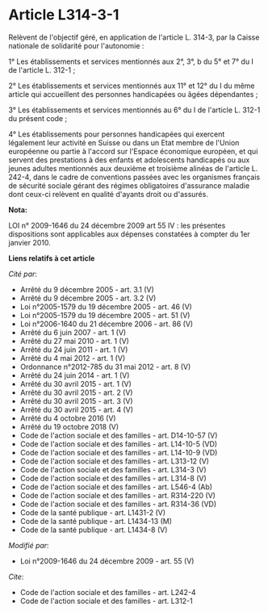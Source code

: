 # Article L314-3-1

Relèvent de l'objectif géré, en application de l'article L. 314-3, par la Caisse nationale de solidarité pour l'autonomie : 

1° Les établissements et services mentionnés aux 2°, 3°, b du 5° et 7° du I de l'article L. 312-1 ; 

2° Les établissements et services mentionnés aux 11° et 12° du I du même article qui accueillent des personnes handicapées ou
âgées dépendantes ; 

3° Les établissements et services mentionnés au 6° du I de l'article L. 312-1 du présent code ; 

4° Les établissements pour personnes handicapées qui exercent légalement leur activité en Suisse ou dans un Etat membre de
l'Union européenne ou partie à l'accord sur l'Espace économique européen, et qui servent des prestations à des enfants et
adolescents handicapés ou aux jeunes adultes mentionnés aux deuxième et troisième alinéas de l'article L. 242-4, dans le
cadre de conventions passées avec les organismes français de sécurité sociale gérant des régimes obligatoires d'assurance
maladie dont ceux-ci relèvent en qualité d'ayants droit ou d'assurés.

**Nota:**

LOI n° 2009-1646 du 24 décembre 2009 art 55 IV : les présentes dispositions sont applicables aux dépenses constatées à
compter du 1er janvier 2010.

**Liens relatifs à cet article**

_Cité par_:

  - Arrêté du 9 décembre 2005 - art. 3.1 (V)
  - Arrêté du 9 décembre 2005 - art. 3.2 (V)
  - Loi n°2005-1579 du 19 décembre 2005 - art. 46 (V)
  - Loi n°2005-1579 du 19 décembre 2005 - art. 51 (V)
  - Loi n°2006-1640 du 21 décembre 2006 - art. 86 (V)
  - Arrêté du 6 juin 2007 - art. 1 (V)
  - Arrêté du 27 mai 2010 - art. 1 (V)
  - Arrêté du 24 juin 2011 - art. 1 (V)
  - Arrêté du 4 mai 2012 - art. 1 (V)
  - Ordonnance n°2012-785 du 31 mai 2012 - art. 8 (V)
  - Arrêté du 24 juin 2014 - art. 1 (V)
  - Arrêté du 30 avril 2015 - art. 1 (V)
  - Arrêté du 30 avril 2015 - art. 2 (V)
  - Arrêté du 30 avril 2015 - art. 3 (V)
  - Arrêté du 30 avril 2015 - art. 4 (V)
  - Arrêté du 4 octobre 2016 (V)
  - Arrêté du 19 octobre 2018 (V)
  - Code de l'action sociale et des familles - art. D14-10-57 (V)
  - Code de l'action sociale et des familles - art. L14-10-5 (VD)
  - Code de l'action sociale et des familles - art. L14-10-9 (VD)
  - Code de l'action sociale et des familles - art. L313-12 (V)
  - Code de l'action sociale et des familles - art. L314-3 (V)
  - Code de l'action sociale et des familles - art. L314-8 (V)
  - Code de l'action sociale et des familles - art. L546-4 (Ab)
  - Code de l'action sociale et des familles - art. R314-220 (V)
  - Code de l'action sociale et des familles - art. R314-36 (VD)
  - Code de la santé publique - art. L1431-2 (V)
  - Code de la santé publique - art. L1434-13 (M)
  - Code de la santé publique - art. L1434-8 (V)

_Modifié par_:

  - Loi n°2009-1646 du 24 décembre 2009 - art. 55 (V)

_Cite_:

  - Code de l'action sociale et des familles - art. L242-4
  - Code de l'action sociale et des familles - art. L312-1
